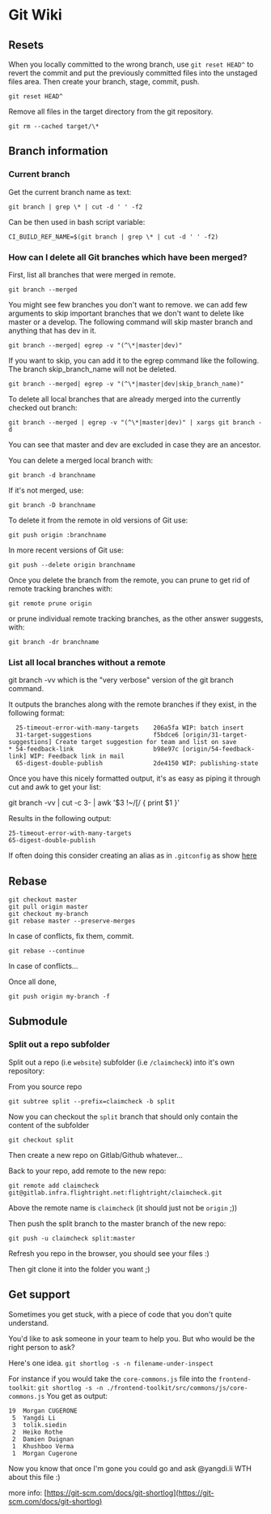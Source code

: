 # Git Wiki

## Resets 

When you locally committed to the wrong branch, use `git reset HEAD^` to revert
the commit and put the previously committed files into the unstaged files area.
Then create your branch, stage, commit, push.

```
git reset HEAD^
```

Remove all files in the target directory from the git repository.

```
git rm --cached target/\*
```

## Branch information

### Current branch

Get the current branch name as text:

```
git branch | grep \* | cut -d ' ' -f2
```

Can be then used in bash script variable:

```
CI_BUILD_REF_NAME=$(git branch | grep \* | cut -d ' ' -f2)
```

### How can I delete all Git branches which have been merged?

First, list all branches that were merged in remote.

```
git branch --merged
```

You might see few branches you don't want to remove. we can add few arguments to
skip important branches that we don't want to delete like master or a develop.
The following command will skip master branch and anything that has dev in it.

```
git branch --merged| egrep -v "(^\*|master|dev)"
```

If you want to skip, you can add it to the egrep command like the following. The
branch skip_branch_name will not be deleted.

```
git branch --merged| egrep -v "(^\*|master|dev|skip_branch_name)"
```

To delete all local branches that are already merged into the currently checked
out branch:

```
git branch --merged | egrep -v "(^\*|master|dev)" | xargs git branch -d
```

You can see that master and dev are excluded in case they are an ancestor.

You can delete a merged local branch with:

```
git branch -d branchname
```

If it's not merged, use:

```
git branch -D branchname
```

To delete it from the remote in old versions of Git use:

```
git push origin :branchname
```

In more recent versions of Git use:

```
git push --delete origin branchname
```

Once you delete the branch from the remote, you can prune to get rid of remote
tracking branches with:

```
git remote prune origin
```

or prune individual remote tracking branches, as the other answer suggests,
with:

```
git branch -dr branchname
```

### List all local branches without a remote

git branch -vv which is the "very verbose" version of the git branch command.

It outputs the branches along with the remote branches if they exist, in the following format:

```
  25-timeout-error-with-many-targets    206a5fa WIP: batch insert
  31-target-suggestions                 f5bdce6 [origin/31-target-suggestions] Create target suggestion for team and list on save
* 54-feedback-link                      b98e97c [origin/54-feedback-link] WIP: Feedback link in mail
  65-digest-double-publish              2de4150 WIP: publishing-state
```

Once you have this nicely formatted output, it's as easy as piping it through cut and awk to get your list:

git branch -vv | cut -c 3- | awk '$3 !~/\[/ { print $1 }'

Results in the following output:

```
25-timeout-error-with-many-targets
65-digest-double-publish
```

If often doing this consider creating an alias as in `.gitconfig` as show
[here](https://stackoverflow.com/a/31776247)

## Rebase

```
git checkout master
git pull origin master
git checkout my-branch
git rebase master --preserve-merges
```

In case of conflicts, fix them, commit.

```
git rebase --continue
```

In case of conflicts...

Once all done,

```
git push origin my-branch -f
```

## Submodule

### Split out a repo subfolder

Split out a repo (i.e `website`) subfolder (i.e `/claimcheck`) into it's own
repository:

From you source repo

```
git subtree split --prefix=claimcheck -b split
```

Now you can checkout the `split` branch that should only contain the content of the subfolder

```
git checkout split
```

Then create a new repo on Gitlab/Github whatever...

Back to your repo, add remote to the new repo:

```
git remote add claimcheck git@gitlab.infra.flightright.net:flightright/claimcheck.git
```

Above the remote name is `claimcheck` (it should just not be `origin` ;))

Then push the split branch to the master branch of the new repo:

```
git push -u claimcheck split:master
```

Refresh you repo in the browser, you should see your files :)

Then git clone it into the folder you want ;)

## Get support

Sometimes you get stuck, with a piece of code that you don't quite understand.

You'd like to ask someone in your team to help you.
But who would be the right person to ask?

Here's one idea.
`git shortlog -s -n filename-under-inspect`

For instance if you would take the `core-commons.js` file into the `frontend-toolkit`:
`git shortlog -s -n ./frontend-toolkit/src/commons/js/core-commons.js`
You get as output:

```
19  Morgan CUGERONE
 5  Yangdi Li
 3  tolik.siedin
 2  Heiko Rothe
 2  Damien Duignan
 1  Khushboo Verma
 1  Morgan Cugerone
```

Now you know that once I'm gone you could go and ask @yangdi.li WTH about this file :)

more info: [https://git-scm.com/docs/git-shortlog](https://git-scm.com/docs/git-shortlog)
